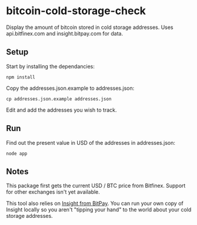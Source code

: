 # bitcoin-cold-storage-check
Display the amount of bitcoin stored in cold storage addresses. Uses api.bitfinex.com 
and insight.bitpay.com for data.

Setup
-----
Start by installing the dependancies:

    npm install

Copy the addresses.json.example to addresses.json:

    cp addresses.json.example addresses.json

Edit and add the addresses you wish to track.

Run
---
Find out the present value in USD of the addresses in addresses.json:

    node app

Notes
-----
This package first gets the current USD / BTC price from Bitfinex. Support 
for other exchanges isn't yet available.

This tool also relies on [Insight from BitPay](https://github.com/bitpay/insight). You can run your own copy of 
Insight locally so you aren't "tipping your hand" to the world about your
cold storage addresses.
